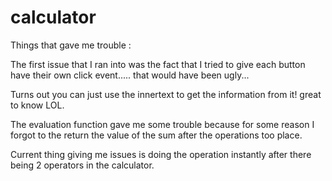 # calculator


Things that gave me trouble : 

The first issue that I ran into was the fact that I tried to give each button have their own click event..... that would have been ugly... 

Turns out you can just use the innertext to get the information from it! great to know LOL. 

The evaluation function gave me some trouble because for some reason I forgot to the return the value of the sum after the operations too place. 

Current thing giving me issues is doing the operation instantly after there being 2 operators in the calculator. 
